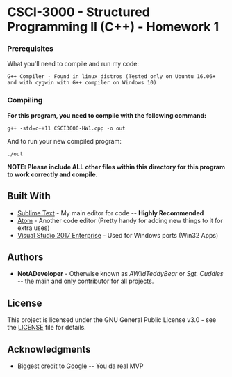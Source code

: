 # CSCI-3000 - Structured Programming II (C++) - Homework 1

### Prerequisites

What you'll need to compile and run my code:

```
G++ Compiler - Found in linux distros (Tested only on Ubuntu 16.06+ and with cygwin with G++ compiler on Windows 10)
```

### Compiling

**For this program, you need to compile with the following command:**

```
g++ -std=c++11 CSCI3000-HW1.cpp -o out
```

And to run your new compiled program:

```
./out
```

**NOTE: Please include ALL other files within this directory for this program to work correctly and compile.**

## Built With

* [Sublime Text](https://www.sublimetext.com/3dev) - My main editor for code -- **Highly Recommended**
* [Atom](https://atom.io/) - Another code editor (Pretty handy for adding new things to it for extra uses)
* [Visual Studio 2017 Enterprise](https://www.visualstudio.com/downloads/) - Used for Windows ports (Win32 Apps)

## Authors

* **NotADeveloper** - Otherwise known as *AWildTeddyBear* or *Sgt. Cuddles* -- the main and only contributor for all projects.

## License

This project is licensed under the GNU General Public License v3.0 - see the [LICENSE](LICENSE) file for details.

## Acknowledgments

* Biggest credit to [Google](https://google.com) -- You da real MVP
